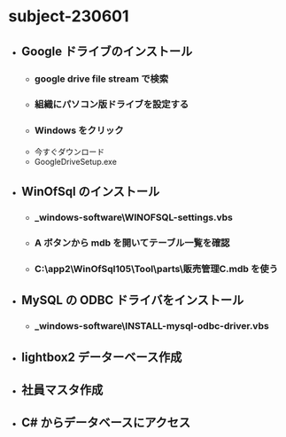 # subject-230601


- ## Google ドライブのインストール
  - ### google drive file stream で検索
  - ### 組織にパソコン版ドライブを設定する
  - ### Windows をクリック
  - 今すぐダウンロード
  - GoogleDriveSetup.exe
	
- ## WinOfSql のインストール
  - ### _windows-software\WINOFSQL-settings.vbs
  - ### A ボタンから mdb を開いてテーブル一覧を確認
  - ### C:\app2\WinOfSql105\Tool\parts\販売管理C.mdb を使う

- ## MySQL の ODBC ドライバをインストール
  - ### _windows-software\INSTALL-mysql-odbc-driver.vbs

- ## lightbox2 データーベース作成

- ## 社員マスタ作成
	
- ## C# からデータベースにアクセス

